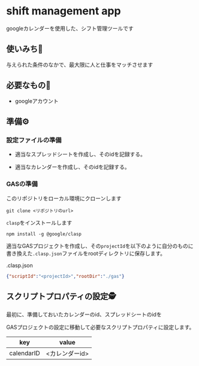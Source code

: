 # shift management app

googleカレンダーを使用した、シフト管理ツールです

## 使いみち🤷

与えられた条件のなかで、最大限に人と仕事をマッチさせます

## 必要なもの🧰

- googleアカウント

## 準備⚙️

### 設定ファイルの準備

- 適当なスプレッドシートを作成し、そのidを記録する。

- 適当なカレンダーを作成し、そのidを記録する。

### GASの準備

このリポジトリをローカル環境にクローンします

```
git clone <リポジトリのurl>
```

`clasp`をインストールします

```
npm install -g @google/clasp
```

適当なGASプロジェクトを作成し、その`projectId`を以下のように自分のものに書き換えた`.clasp.json`ファイルをrootディレクトリに保存します。

.clasp.json
```json
{"scriptId":"<projectId>","rootDir":"./gas"}
```


## スクリプトプロパティの設定🕵

最初に、準備しておいたカレンダーのid、スプレッドシートのidを

GASプロジェクトの設定に移動して必要なスクリプトプロパティに設定します。


| key | value |
| ---- | ---- |
| calendarID | <カレンダーid> |


